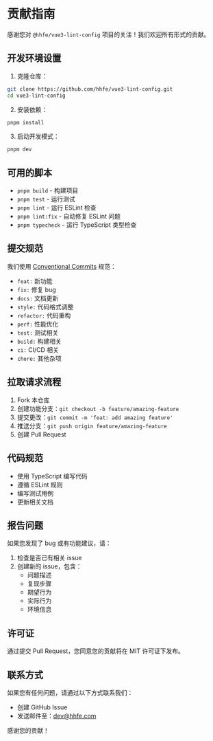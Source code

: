 # 贡献指南

感谢您对 `@hhfe/vue3-lint-config` 项目的关注！我们欢迎所有形式的贡献。

## 开发环境设置

1. 克隆仓库：
```bash
git clone https://github.com/hhfe/vue3-lint-config.git
cd vue3-lint-config
```

2. 安装依赖：
```bash
pnpm install
```

3. 启动开发模式：
```bash
pnpm dev
```

## 可用的脚本

- `pnpm build` - 构建项目
- `pnpm test` - 运行测试
- `pnpm lint` - 运行 ESLint 检查
- `pnpm lint:fix` - 自动修复 ESLint 问题
- `pnpm typecheck` - 运行 TypeScript 类型检查

## 提交规范

我们使用 [Conventional Commits](https://www.conventionalcommits.org/) 规范：

- `feat:` 新功能
- `fix:` 修复 bug
- `docs:` 文档更新
- `style:` 代码格式调整
- `refactor:` 代码重构
- `perf:` 性能优化
- `test:` 测试相关
- `build:` 构建相关
- `ci:` CI/CD 相关
- `chore:` 其他杂项

## 拉取请求流程

1. Fork 本仓库
2. 创建功能分支：`git checkout -b feature/amazing-feature`
3. 提交更改：`git commit -m 'feat: add amazing feature'`
4. 推送分支：`git push origin feature/amazing-feature`
5. 创建 Pull Request

## 代码规范

- 使用 TypeScript 编写代码
- 遵循 ESLint 规则
- 编写测试用例
- 更新相关文档

## 报告问题

如果您发现了 bug 或有功能建议，请：

1. 检查是否已有相关 issue
2. 创建新的 issue，包含：
   - 问题描述
   - 复现步骤
   - 期望行为
   - 实际行为
   - 环境信息

## 许可证

通过提交 Pull Request，您同意您的贡献将在 MIT 许可证下发布。

## 联系方式

如果您有任何问题，请通过以下方式联系我们：

- 创建 GitHub Issue
- 发送邮件至：dev@hhfe.com

感谢您的贡献！
